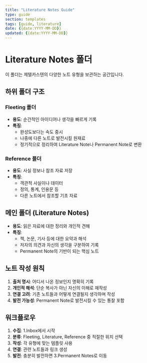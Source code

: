 ```yaml
---
title: "Literature Notes Guide"
type: guide
section: templates
tags: [guide, literature]
date: {{date:YYYY-MM-DD}}
updated: {{date:YYYY-MM-DD}}
---
```


# Literature Notes 폴더

이 폴더는 제텔카스텐의 다양한 노트 유형을 보관하는 공간입니다.

## 하위 폴더 구조

### Fleeting 폴더
- **용도**: 순간적인 아이디어나 생각을 빠르게 기록
- **특징**:
  - 완성도보다는 속도 중시
  - 나중에 다른 노트로 발전시킬 원재료
  - 정기적으로 정리하여 Literature Note나 Permanent Note로 변환

### Reference 폴더
- **용도**: 사실 정보나 참조 자료 저장
- **특징**:
  - 객관적 사실이나 데이터
  - 정의, 통계, 인용문 등
  - 다른 노트에서 참조할 기초 자료

## 메인 폴더 (Literature Notes)
- **용도**: 읽은 자료에 대한 정리와 개인적 견해
- **특징**:
  - 책, 논문, 기사 등에 대한 요약과 해석
  - 저자의 의견과 자신의 생각을 구분하여 기록
  - Permanent Note의 기반이 되는 핵심 노트

## 노트 작성 원칙
1. **출처 명시**: 어디서 나온 정보인지 명확히 기록
2. **개인적 해석**: 단순 복사가 아닌 자신의 이해로 재작성
3. **연결 고려**: 기존 노트들과 어떻게 연결될지 생각하며 작성
4. **발전 가능성**: Permanent Note로 발전시킬 수 있는 통찰 포함

## 워크플로우
1. **수집**: 1.Inbox에서 시작
2. **분류**: Fleeting, Literature, Reference 중 적절한 위치 선택
3. **작성**: 각 유형에 맞는 템플릿 사용
4. **연결**: 관련 노트들과 링크 생성
5. **발전**: 충분히 발전하면 3.Permanent Notes로 이동
